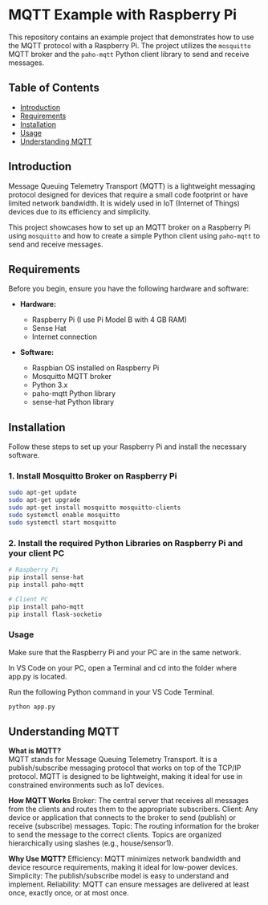 # MQTT Example with Raspberry Pi

This repository contains an example project that demonstrates how to use the MQTT protocol with a Raspberry Pi. The project utilizes the `mosquitto` MQTT broker and the `paho-mqtt` Python client library to send and receive messages.

## Table of Contents

- [Introduction](#introduction)
- [Requirements](#requirements)
- [Installation](#installation)
- [Usage](#usage)
- [Understanding MQTT](#understanding-mqtt)


## Introduction

Message Queuing Telemetry Transport (MQTT) is a lightweight messaging protocol designed for devices that require a small code footprint or have limited network bandwidth. It is widely used in IoT (Internet of Things) devices due to its efficiency and simplicity.

This project showcases how to set up an MQTT broker on a Raspberry Pi using `mosquitto` and how to create a simple Python client using `paho-mqtt` to send and receive messages.

## Requirements

Before you begin, ensure you have the following hardware and software:

- **Hardware:**
  - Raspberry Pi (I use Pi Model B with 4 GB RAM)
  - Sense Hat
  - Internet connection
  
- **Software:**
  - Raspbian OS installed on Raspberry Pi
  - Mosquitto MQTT broker
  - Python 3.x
  - paho-mqtt Python library
  - sense-hat Python library

## Installation

Follow these steps to set up your Raspberry Pi and install the necessary software.

### 1. Install Mosquitto Broker on Raspberry Pi

```bash
sudo apt-get update
sudo apt-get upgrade
sudo apt-get install mosquitto mosquitto-clients
sudo systemctl enable mosquitto
sudo systemctl start mosquitto
```

### 2. Install the required Python Libraries on Raspberry Pi and your client PC

```bash
# Raspberry Pi
pip install sense-hat
pip install paho-mqtt

# Client PC
pip install paho-mqtt
pip install flask-socketio
```

### Usage
Make sure that the Raspberry Pi and your PC are in the same network.

In VS Code on your PC, open a Terminal and cd into the folder where app.py is located.

Run the following Python command in your VS Code Terminal.

```bash
python app.py
```

## Understanding MQTT

**What is MQTT?**  
MQTT stands for Message Queuing Telemetry Transport. It is a publish/subscribe messaging protocol that works on top of the TCP/IP protocol. MQTT is designed to be lightweight, making it ideal for use in constrained environments such as IoT devices.

**How MQTT Works**
Broker: The central server that receives all messages from the clients and routes them to the appropriate subscribers.
Client: Any device or application that connects to the broker to send (publish) or receive (subscribe) messages.
Topic: The routing information for the broker to send the message to the correct clients. Topics are organized hierarchically using slashes (e.g., house/sensor1).

**Why Use MQTT?** 
Efficiency: MQTT minimizes network bandwidth and device resource requirements, making it ideal for low-power devices.
Simplicity: The publish/subscribe model is easy to understand and implement.
Reliability: MQTT can ensure messages are delivered at least once, exactly once, or at most once.
